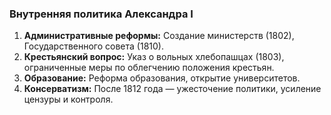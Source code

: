 ### Внутренняя политика Александра I

1. **Административные реформы:** Создание министерств (1802), Государственного совета (1810).
2. **Крестьянский вопрос:** Указ о вольных хлебопашцах (1803), ограниченные меры по облегчению положения крестьян.
3. **Образование:** Реформа образования, открытие университетов.
4. **Консерватизм:** После 1812 года — ужесточение политики, усиление цензуры и контроля.